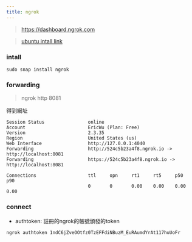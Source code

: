 ```yaml
---
title: ngrok
---
```


> https://dashboard.ngrok.com

> [ubuntu intall link](https://snapcraft.io/install/ngrok/ubuntu)

### intall

```
sudo snap install ngrok
```

### forwarding

> ngrok http 8081

得到網址

```
Session Status                online
Account                       EricWu (Plan: Free)
Version                       2.3.35
Region                        United States (us)
Web Interface                 http://127.0.0.1:4040
Forwarding                    http://524c5b23a4f8.ngrok.io -> http://localhost:8081
Forwarding                    https://524c5b23a4f8.ngrok.io -> http://localhost:8081

Connections                   ttl     opn     rt1     rt5     p50     p90
                              0       0       0.00    0.00    0.00    0.00
```

### connect

- authtoken: 註冊的ngrok的帳號頒發的token

```
ngrok authtoken 1ndC6jZveOOtfz0TzEFFdiNBuzM_EuRAumdYrAt117huUoFr
```